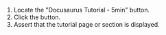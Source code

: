 1. Locate the "Docusaurus Tutorial - 5min" button.
2. Click the button.
3. Assert that the tutorial page or section is displayed.
